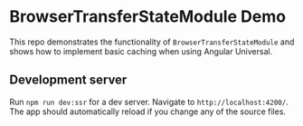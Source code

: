 # BrowserTransferStateModule Demo
This repo demonstrates the functionality of `BrowserTransferStateModule` and shows how to implement basic caching when using Angular Universal.

## Development server

Run `npm run dev:ssr` for a dev server. Navigate to `http://localhost:4200/`. The app should automatically reload if you change any of the source files.
